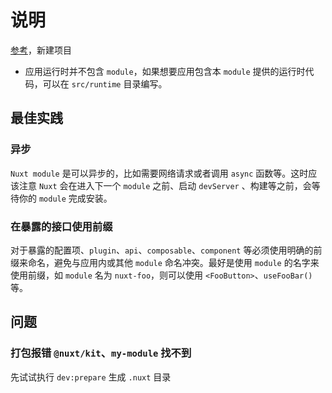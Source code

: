 # 说明

[参考](https://nuxt.com/docs/guide/going-further/modules#best-practices)，新建项目

- 应用运行时并不包含 `module`，如果想要应用包含本 `module` 提供的运行时代码，可以在 `src/runtime` 目录编写。

## 最佳实践

### 异步

`Nuxt module` 是可以异步的，比如需要网络请求或者调用 `async` 函数等。这时应该注意 `Nuxt` 会在进入下一个 `module` 之前、启动 `devServer` 、构建等之前，会等待你的 `module` 完成安装。

### 在暴露的接口使用前缀

对于暴露的配置项、`plugin`、`api`、`composable`、`component` 等必须使用明确的前缀来命名，避免与应用内或其他 `module` 命名冲突。最好是使用 `module` 的名字来使用前缀，如 `module` 名为 `nuxt-foo`，则可以使用 `<FooButton>`、`useFooBar()` 等。

## 问题

### 打包报错 `@nuxt/kit`、`my-module` 找不到

先试试执行 `dev:prepare` 生成 `.nuxt` 目录
